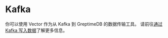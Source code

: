 # Kafka

你可以使用 Vector 作为从 Kafka 到 GreptimeDB 的数据传输工具。
请前往[通过 Kafka 写入数据](/user-guide/ingest-data/for-observerbility/kafka.md)了解更多信息。
